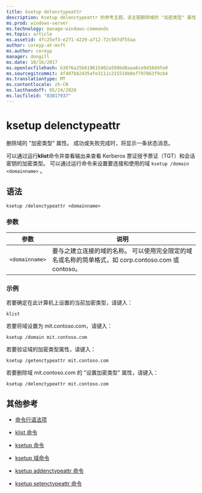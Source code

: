 ```yaml
---
title: ksetup delenctypeattr
description: Ksetup delenctypeattr 的参考主题，该主题删除域的 "加密类型" 属性。
ms.prod: windows-server
ms.technology: manage-windows-commands
ms.topic: article
ms.assetid: 4fc25ef3-e271-4229-a712-72c507df55aa
author: coreyp-at-msft
ms.author: coreyp
manager: dongill
ms.date: 10/16/2017
ms.openlocfilehash: b3076a25b619615402a599bd8aaa6ce9d10d4fe0
ms.sourcegitcommit: 4f407b82435afe3111c215510b0ef797863f9cb4
ms.translationtype: MT
ms.contentlocale: zh-CN
ms.lasthandoff: 05/24/2020
ms.locfileid: "83817937"
---
```

# <a name="ksetup-delenctypeattr"></a>ksetup delenctypeattr

删除域的 "加密类型" 属性。 成功或失败完成时，将显示一条状态消息。

可以通过运行**klist**命令并查看输出来查看 Kerberos 票证授予票证（TGT）和会话密钥的加密类型。 可以通过运行命令来设置要连接和使用的域 `ksetup /domain <domainname>` 。

## <a name="syntax"></a>语法

```
ksetup /delenctypeattr <domainname>
```

### <a name="parameters"></a>参数

| 参数 | 说明 |
| ----------| ----------- |
| `<domainname>` | 要与之建立连接的域的名称。 可以使用完全限定的域名或名称的简单格式，如 corp.contoso.com 或 contoso。 |

### <a name="examples"></a>示例

若要确定在此计算机上设置的当前加密类型，请键入：

```
klist
```

若要将域设置为 mit.contoso.com，请键入：

```
ksetup /domain mit.contoso.com
```

若要验证域的加密类型属性，请键入：

```
ksetup /getenctypeattr mit.contoso.com
```

若要删除域 mit.contoso.com 的 "设置加密类型" 属性，请键入：

```
ksetup /delenctypeattr mit.contoso.com
```

## <a name="additional-references"></a>其他参考

- [命令行语法项](command-line-syntax-key.md)

- [klist 命令](klist.md)

- [ksetup 命令](ksetup.md)

- [ksetup 域命令](ksetup-domain.md)

- [ksetup addenctypeattr 命令](ksetup-addenctypeattr.md)

- [ksetup setenctypeattr 命令](ksetup-setenctypeattr.md)

